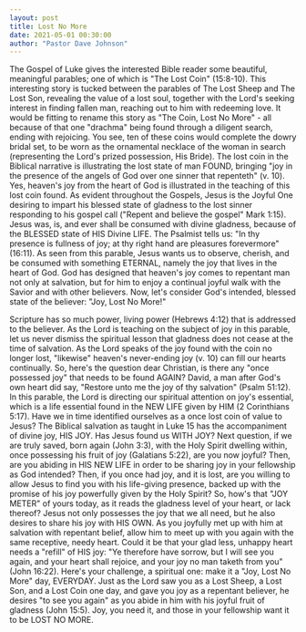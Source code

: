 ```yaml
---
layout: post
title: Lost No More
date: 2021-05-01 00:30:00
author: "Pastor Dave Johnson"
---
```


The Gospel of Luke gives the interested Bible reader some beautiful, meaningful parables; one of which is "The Lost Coin" (15:8-10). This interesting story is tucked between the parables of The Lost Sheep and The Lost Son, revealing the value of a lost soul, together with the Lord's seeking interest in finding fallen man, reaching out to him with redeeming love. It would be fitting to rename this story as "The Coin, Lost No More" - all because of that one "drachma" being found through a diligent search, ending with rejoicing. You see, ten of these coins would complete the dowry bridal set, to be worn as the ornamental necklace of the woman in search (representing the Lord's prized possession, His Bride). The lost coin in the Biblical narrative is illustrating the lost state of man FOUND, bringing "joy in the presence of the angels of God over one sinner that repenteth" (v. 10). Yes, heaven's joy from the heart of God is illustrated in the teaching of this lost coin found. As evident throughout the Gospels, Jesus is the Joyful One desiring to impart his blessed state of gladness to the lost sinner responding to his gospel call ("Repent and believe the gospel" Mark 1:15). Jesus was, is, and ever shall be consumed with divine gladness, because of the BLESSED state of HIS Divine LIFE. The Psalmist tells us: "In thy presence is fullness of joy; at thy right hand are pleasures forevermore" (16:11). As seen from this parable, Jesus wants us to observe, cherish, and be consumed with something ETERNAL, namely the joy that lives in the heart of God. God has designed that heaven's joy comes to repentant man not only at salvation, but for him to enjoy a continual joyful walk with the Savior and with other believers. Now, let's consider God's intended, blessed state of the believer: "Joy, Lost No More!"

Scripture has so much power, living power (Hebrews 4:12) that is addressed to the believer. As the Lord is teaching on the subject of joy in this parable, let us never dismiss the spiritual lesson that gladness does not cease at the time of salvation. As the Lord speaks of the joy found with the coin no longer lost, "likewise" heaven's never-ending joy (v. 10) can fill our hearts continually. So, here's the question dear Christian, is there any "once possessed joy" that needs to be found AGAIN? David, a man after God's own heart did say, "Restore unto me the joy of thy salvation" (Psalm 51:12). In this parable, the Lord is directing our spiritual attention on joy's essential, which is a life essential found in the NEW LIFE given by HIM (2 Corinthians 5:17). Have we in time identified ourselves as a once lost coin of value to Jesus? The Biblical salvation as taught in Luke 15 has the accompaniment of divine joy, HIS JOY. Has Jesus found us WITH JOY? Next question, if we are truly saved, born again (John 3:3), with the Holy Spirit dwelling within, once possessing his fruit of joy (Galatians 5:22), are you now joyful? Then, are you abiding in HIS NEW LIFE in order to be sharing joy in your fellowship as God intended? Then, if you once had joy, and it is lost, are you willing to allow Jesus to find you with his life-giving presence, backed up with the promise of his joy powerfully given by the Holy Spirit? So, how's that "JOY METER" of yours today, as it reads the gladness level of your heart, or lack thereof? Jesus not only possesses the joy that we all need, but he also desires to share his joy with HIS OWN. As you joyfully met up with him at salvation with repentant belief, allow him to meet up with you again with the same receptive, needy heart. Could it be that your glad less, unhappy heart needs a "refill" of HIS joy: "Ye therefore have sorrow, but I will see you again, and your heart shall rejoice, and your joy no man taketh from you" (John 16:22). Here's your challenge, a spiritual one: make it a "Joy, Lost No More" day, EVERYDAY. Just as the Lord saw you as a Lost Sheep, a Lost Son, and a Lost Coin one day, and gave you joy as a repentant believer, he desires "to see you again" as you abide in him with his joyful fruit of gladness (John 15:5). Joy, you need it, and those in your fellowship want it to be LOST NO MORE.
